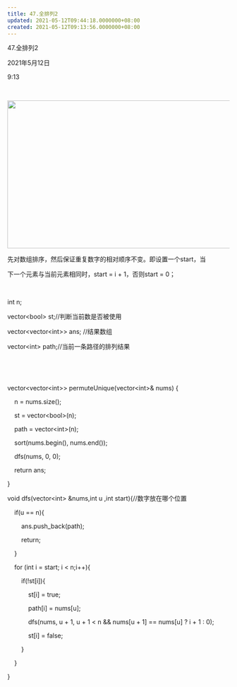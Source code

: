```yaml
---
title: 47.全排列2
updated: 2021-05-12T09:44:18.0000000+08:00
created: 2021-05-12T09:13:56.0000000+08:00
---
```


47.全排列2

2021年5月12日

9:13

 

<img src="C:\Users\82772\AppData\Local\Temp\yifan&#39;s Notebook\pandoc/media/image1.png" style="width:5.41667in;height:3.48958in" />

先对数组排序，然后保证重复数字的相对顺序不变。即设置一个start，当

下一个元素与当前元素相同时，start = i + 1，否则start = 0；

 

int n;

vector\<bool> st;//判断当前数是否被使用

vector\<vector\<int>\> ans; //结果数组

vector\<int> path;//当前一条路径的排列结果

 

 

vector\<vector\<int>\> permuteUnique(vector\<int>& nums) {

    n = nums.size();

    st = vector\<bool>(n);

    path = vector\<int>(n);

    sort(nums.begin(), nums.end());

    dfs(nums, 0, 0);

    return ans;

}

void dfs(vector\<int> &nums,int u ,int start){//数字放在哪个位置

    if(u == n){

        ans.push_back(path);

        return;

    }

    for (int i = start; i \< n;i++){

        if(!st\[i\]){

            st\[i\] = true;

            path\[i\] = nums\[u\];

            dfs(nums, u + 1, u + 1 \< n && nums\[u + 1\] == nums\[u\] ? i + 1 : 0);

            st\[i\] = false;

        }

    }

}
